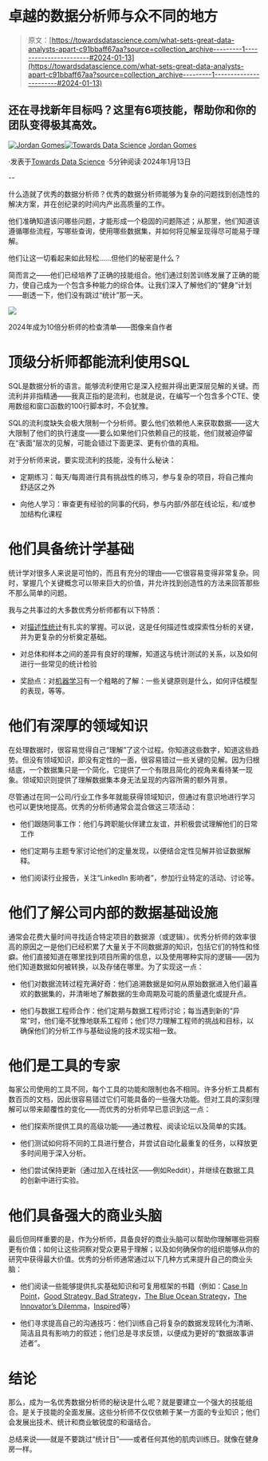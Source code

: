 # 卓越的数据分析师与众不同的地方

> 原文：[https://towardsdatascience.com/what-sets-great-data-analysts-apart-c91bbaff67aa?source=collection_archive---------1-----------------------#2024-01-13](https://towardsdatascience.com/what-sets-great-data-analysts-apart-c91bbaff67aa?source=collection_archive---------1-----------------------#2024-01-13)

## 还在寻找新年目标吗？这里有6项技能，帮助你和你的团队变得极其高效。

[](https://medium.com/@jordangom?source=post_page---byline--c91bbaff67aa--------------------------------)[![Jordan Gomes](../Images/d08bb9fd8b084687599a67a2221ec68c.png)](https://medium.com/@jordangom?source=post_page---byline--c91bbaff67aa--------------------------------)[](https://towardsdatascience.com/?source=post_page---byline--c91bbaff67aa--------------------------------)[![Towards Data Science](../Images/a6ff2676ffcc0c7aad8aaf1d79379785.png)](https://towardsdatascience.com/?source=post_page---byline--c91bbaff67aa--------------------------------) [Jordan Gomes](https://medium.com/@jordangom?source=post_page---byline--c91bbaff67aa--------------------------------)

·发表于[Towards Data Science](https://towardsdatascience.com/?source=post_page---byline--c91bbaff67aa--------------------------------) ·5分钟阅读·2024年1月13日

--

什么造就了优秀的数据分析师？优秀的数据分析师能够为复杂的问题找到创造性的解决方案，并在创纪录的时间内产出高质量的工作。

他们准确知道该问哪些问题，才能形成一个稳固的问题陈述；从那里，他们知道该遵循哪些流程，写哪些查询，使用哪些数据集，并如何将见解呈现得尽可能易于理解。

他们让这一切看起来如此轻松……但他们的秘密是什么？

简而言之——他们已经培养了正确的技能组合。他们通过刻苦训练发展了正确的能力，使自己成为一个包含多种能力的综合体。让我们深入了解他们的“健身”计划——剧透一下，他们没有跳过“统计”那一天。

![](../Images/b43ce558270d00f7b4f2ae870a8b6128.png)

2024年成为10倍分析师的检查清单——图像来自作者

# 顶级分析师都能流利使用SQL

SQL是数据分析的语言。能够流利使用它是深入挖掘并得出更深层见解的关键。而流利并非指精通——我真正指的是流利，也就是说，在编写一个包含多个CTE、使用数组和窗口函数的100行脚本时，不会犹豫。

SQL的流利度缺失会极大限制一个分析师。要么他们依赖他人来获取数据——这大大限制了他们的执行速度——要么如果他们只依赖自己的技能，他们就被迫停留在“表面”层次的见解，可能会错过下面更深、更有价值的真相。

对于分析师来说，要实现流利的技能，没有什么秘诀：

+   定期练习：每天/每周进行具有挑战性的练习，参与复杂的项目，将自己推向舒适区之外

+   向他人学习：审查更有经验的同事的代码，参与内部/外部在线论坛，和/或参加结构化课程

# 他们具备统计学基础

统计学对很多人来说是可怕的，而且有充分的理由——它很容易变得非常复杂。同时，掌握几个关键概念可以带来巨大的价值，并允许找到创造性的方法来回答那些不那么简单的问题。

我与之共事过的大多数优秀分析师都有以下特质：

+   对[描述性统计](https://en.wikipedia.org/wiki/Descriptive_statistics)有扎实的掌握。可以说，这是任何描述性或探索性分析的关键，并为更复杂的分析奠定基础。

+   对总体和样本之间的差异有良好的理解，知道这与统计测试的关系，以及如何进行一些常见的统计检验

+   奖励点：对[机器学习](https://www.youtube.com/watch?v=1vkb7BCMQd0)有一个粗略的了解：一些关键原则是什么，如何评估模型的表现，等等。

# 他们有深厚的领域知识

在处理数据时，很容易觉得自己“理解”了这个过程。你知道这些数字，知道这些趋势。但没有领域知识，即没有定性的一面，很容易错过一些关键的见解。因为归根结底，一个数据集只是一个简化，它提供了一个有限且简化的视角来看待某一现象。领域知识则提供了理解数据集本身无法呈现的内容所需的额外背景。

尽管通过在同一公司/行业工作多年就能获得领域知识，但通过有意识地进行学习也可以更快地提高。优秀的分析师通常会混合做这三项活动：

+   他们跟随同事工作：他们与跨职能伙伴建立友谊，并积极尝试理解他们的日常工作

+   他们定期与主题专家讨论他们的定量发现，以便结合定性见解并验证数据解释。

+   他们阅读行业报告，关注“LinkedIn 影响者”，参加行业特定的活动、讨论等。

# 他们了解公司内部的数据基础设施

通常会花费大量时间寻找适合特定项目的数据源（或逻辑）。优秀分析师的效率很高的原因之一是他们已经积累了大量关于不同数据源的知识，包括它们的特性和怪癖。他们直接知道在哪里找到项目所需的信息，以及使用哪种实际的逻辑——因为他们知道数据如何被转换，以及存储在哪里。为了实现这一点：

+   他们对数据流转过程充满好奇：他们追溯数据是如何从原始数据进入他们最喜欢的数据集的，并清晰地了解数据的生命周期及可能的质量退化或提升点。

+   他们与数据工程师合作：他们定期与数据工程师讨论；每当遇到新的“异常”时，他们毫不犹豫地联系工程师；他们尽力理解工程师的挑战和目标，以确保他们的分析工作与基础设施的技术现实相一致。

# 他们是工具的专家

每家公司使用的工具不同，每个工具的功能和限制也各不相同。许多分析工具都有数百页的文档，因此很容易错过它们可能具备的一些强大功能。但对工具的深刻理解可以带来颠覆性的变化——而优秀的分析师早已意识到这一点：

+   他们探索所提供工具的高级功能——通过教程、阅读论坛以及简单的实践。

+   他们测试如何将不同的工具进行整合，并尝试自动化最重复的任务，以释放更多时间用于深入分析。

+   他们尝试保持更新（通过加入在线社区——例如Reddit），并继续在数据工具的创新中进行实验。

# 他们具备强大的商业头脑

最后但同样重要的是，作为分析师，具备良好的商业头脑可以帮助你理解哪些洞察更有价值；如何让这些洞察对受众更易于理解；以及如何确保你的组织能够从你的研究中获得最大价值。优秀的分析师通常通过以下几种方式来提升自己的商业头脑：

+   他们阅读一些能够提供扎实基础知识和可复用框架的书籍（例如：[Case In Point](https://www.amazon.com/Case-Point-11-Interview-Preparation/dp/0986370762/ref=sr_1_1?crid=2I6MT3HJVQSNJ&keywords=case+in+point&qid=1704866899&sprefix=case+in+point%2Caps%2C147&sr=8-1)，[Good Strategy, Bad Strategy](https://www.amazon.com/Good-Strategy-Bad-Strategy-audiobook/dp/B07R6XQ8YP/ref=sr_1_1?crid=2W28I5AB4GJMY&keywords=good+strategy+bad+strategy&qid=1704867199&sprefix=Good+Strateg%2Caps%2C143&sr=8-1)，[The Blue Ocean Strategy](https://www.amazon.com/Blue-Ocean-Strategy-Expanded-Uncontested/dp/B089DM3GZ9/ref=sr_1_1?crid=3CKY8392MOQ4G&keywords=blue+ocean+strategy&qid=1704867223&s=audible&sprefix=The+Blue+Ocean+Strategy%2Caudible%2C138&sr=1-1)，[The Innovator’s Dilemma](https://www.amazon.com/Innovators-Dilemma-Technologies-Management-Innovation/dp/1633691780/ref=sr_1_1?crid=2JJCDVSBTIP8F&keywords=The+Innovator%E2%80%99s+Dilemna&qid=1704867251&s=audible&sprefix=the+innovator+s+dilemna%2Caudible%2C140&sr=1-1)，[Inspired](https://www.amazon.com/Inspired-Marty-Cagan-audiobook/dp/B07BDQVC45/ref=sr_1_1?crid=273FTDPG3KPYD&keywords=Inspired&qid=1704867275&s=audible&sprefix=inspired%2Caudible%2C135&sr=1-1)等）

+   他们寻求提高自己的沟通技巧：他们训练自己将复杂的数据发现转化为清晰、简洁且具有影响力的叙述；他们总是寻求反馈，以便成为更好的“数据故事讲述者”。

# 结论

那么，成为一名优秀数据分析师的秘诀是什么呢？就是要建立一个强大的技能组合。是关于技能的全面发展。这些分析师不仅仅依赖于某一方面的专业知识；他们会发展出技术、统计和商业敏锐度的和谐结合。

总结来说——就是不要跳过“统计日”——或者任何其他的肌肉训练日。就像在健身房一样。
